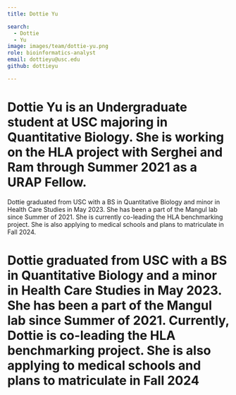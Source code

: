 ```yaml
---
title: Dottie Yu

search:
  - Dottie
  - Yu
image: images/team/dottie-yu.png
role: bioinformatics-analyst
email: dottieyu@usc.edu
github: dottieyu

---
```


# Dottie Yu is an Undergraduate student at USC majoring in Quantitative Biology. She is working on the HLA project with Serghei and Ram through Summer 2021 as a URAP Fellow. 

Dottie graduated from USC with a BS in Quantitative Biology and minor in Health Care Studies in May 2023. She has been a part of the Mangul lab since Summer of 2021. She is currently co-leading the HLA benchmarking project. She is also applying to medical schools and plans to matriculate in Fall 2024.

# Dottie graduated from USC with a BS in Quantitative Biology and a minor in Health Care Studies in May 2023. She has been a part of the Mangul lab since Summer of 2021. Currently, Dottie is co-leading the HLA benchmarking project. She is also applying to medical schools and plans to matriculate in Fall 2024
